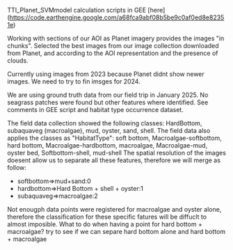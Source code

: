TTI_Planet_SVMmodel calculation scripts in GEE [here] (https://code.earthengine.google.com/a68fca9abf08b5be9c0af0ed8e82351e)

Working with sections of our AOI as Planet imagery provides the images "in chunks". Selected the best images from our image collection downloaded from Planet, and
according to the AOI representation and the presence of clouds.

Currently using images from 2023 because Planet didnt show newer images. We need to try to fin imsges for 2024.

We are using ground truth data from our field trip in January 2025. No seagrass patches were found but other features where identified. 
See comments in GEE script and habitat type occurrence dataset.

The field data collection showed the following classes: HardBottom, subaquaveg (macroalgae), mud, oyster, sand, shell. 
The field data also applies the classes as "HabitatType": soft bottom, Macroalgae-softbottom, hard bottom, Macroalgae-hardbottom, macroalgae, Macroalgae-mud, oyster bed, Softbottom-shell, mud-shell
The spatial resolution of the images doesent allow us to separate all these features, therefore we will merge as follow: 
- softbottom=>mud+sand:0
- hardbottom=>Hard Bottom + shell + oyster:1
- subaquaveg=>macroalgae:2

Not enougph data points were registered for macroalgae and oyster alone, therefore the classification for these specific fatures will be diffuclt to almost imposible.
What to do when having a point for hard bottom + macroalgae? try to see if we can separe hard bottom alone and hard bottom + macroalgae


